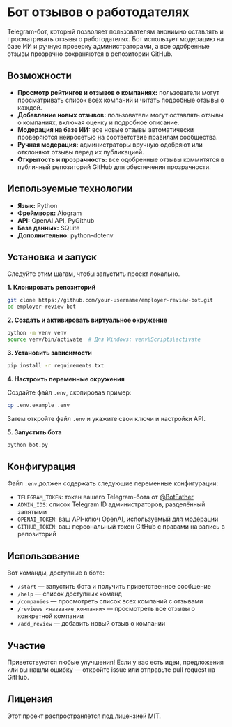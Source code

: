 # Бот отзывов о работодателях

Telegram-бот, который позволяет пользователям анонимно оставлять и просматривать отзывы о работодателях. Бот использует модерацию на базе ИИ и ручную проверку администраторами, а все одобренные отзывы прозрачно сохраняются в репозитории GitHub.

## Возможности

* **Просмотр рейтингов и отзывов о компаниях:** пользователи могут просматривать список всех компаний и читать подробные отзывы о каждой.
* **Добавление новых отзывов:** пользователи могут оставлять отзывы о компаниях, включая оценку и подробное описание.
* **Модерация на базе ИИ:** все новые отзывы автоматически проверяются нейросетью на соответствие правилам сообщества.
* **Ручная модерация:** администраторы вручную одобряют или отклоняют отзывы перед их публикацией.
* **Открытость и прозрачность:** все одобренные отзывы коммитятся в публичный репозиторий GitHub для обеспечения прозрачности.

## Используемые технологии

* **Язык:** Python
* **Фреймворк:** Aiogram
* **API:** OpenAI API, PyGithub
* **База данных:** SQLite
* **Дополнительно:** python-dotenv

## Установка и запуск

Следуйте этим шагам, чтобы запустить проект локально.

**1. Клонировать репозиторий**

```bash
git clone https://github.com/your-username/employer-review-bot.git
cd employer-review-bot
```

**2. Создать и активировать виртуальное окружение**

```bash
python -m venv venv
source venv/bin/activate  # Для Windows: venv\Scripts\activate
```

**3. Установить зависимости**

```bash
pip install -r requirements.txt
```

**4. Настроить переменные окружения**

Создайте файл `.env`, скопировав пример:

```bash
cp .env.example .env
```

Затем откройте файл `.env` и укажите свои ключи и настройки API.

**5. Запустить бота**

```bash
python bot.py
```

## Конфигурация

Файл `.env` должен содержать следующие переменные конфигурации:

* `TELEGRAM_TOKEN`: токен вашего Telegram-бота от [@BotFather](https://t.me/BotFather)
* `ADMIN_IDS`: список Telegram ID администраторов, разделённый запятыми
* `OPENAI_TOKEN`: ваш API-ключ OpenAI, используемый для модерации
* `GITHUB_TOKEN`: ваш персональный токен GitHub с правами на запись в репозиторий

## Использование

Вот команды, доступные в боте:

* `/start` — запустить бота и получить приветственное сообщение
* `/help` — список доступных команд
* `/companies` — просмотреть список всех компаний с отзывами
* `/reviews <название_компании>` — просмотреть все отзывы о конкретной компании
* `/add_review` — добавить новый отзыв о компании

## Участие

Приветствуются любые улучшения! Если у вас есть идеи, предложения или вы нашли ошибку — откройте issue или отправьте pull request на GitHub.

## Лицензия

Этот проект распространяется под лицензией MIT.
